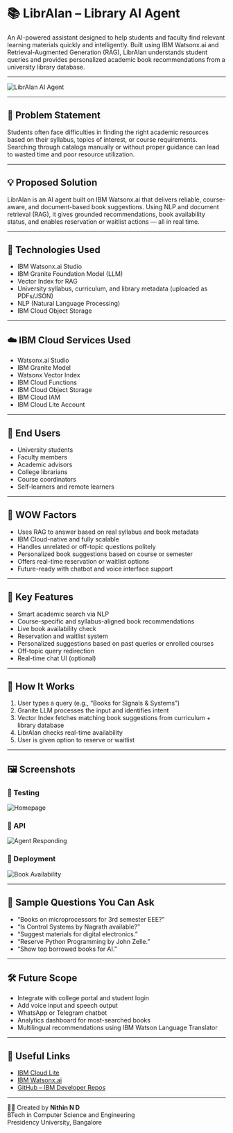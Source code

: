 # 📚 LibrAIan – Library AI Agent

An AI-powered assistant designed to help students and faculty find relevant learning materials quickly and intelligently. Built using IBM Watsonx.ai and Retrieval-Augmented Generation (RAG), LibrAIan understands student queries and provides personalized academic book recommendations from a university library database.

---

![LibrAIan AI Agent](homepage.png)

---

## 🧩 Problem Statement

Students often face difficulties in finding the right academic resources based on their syllabus, topics of interest, or course requirements. Searching through catalogs manually or without proper guidance can lead to wasted time and poor resource utilization.

---

## 💡 Proposed Solution

LibrAIan is an AI agent built on IBM Watsonx.ai that delivers reliable, course-aware, and document-based book suggestions. Using NLP and document retrieval (RAG), it gives grounded recommendations, book availability status, and enables reservation or waitlist actions — all in real time.

---

## 🧠 Technologies Used

- IBM Watsonx.ai Studio
- IBM Granite Foundation Model (LLM)
- Vector Index for RAG
- University syllabus, curriculum, and library metadata (uploaded as PDFs/JSON)
- NLP (Natural Language Processing)
- IBM Cloud Object Storage

---

## ☁️ IBM Cloud Services Used

- Watsonx.ai Studio  
- IBM Granite Model  
- Watsonx Vector Index  
- IBM Cloud Functions  
- IBM Cloud Object Storage  
- IBM Cloud IAM  
- IBM Cloud Lite Account  

---

## 👥 End Users

- University students  
- Faculty members  
- Academic advisors  
- College librarians  
- Course coordinators  
- Self-learners and remote learners  

---

## 🌟 WOW Factors

- Uses RAG to answer based on real syllabus and book metadata  
- IBM Cloud-native and fully scalable  
- Handles unrelated or off-topic questions politely  
- Personalized book suggestions based on course or semester  
- Offers real-time reservation or waitlist options  
- Future-ready with chatbot and voice interface support  

---

## 🧪 Key Features

- Smart academic search via NLP  
- Course-specific and syllabus-aligned book recommendations  
- Live book availability check  
- Reservation and waitlist system  
- Personalized suggestions based on past queries or enrolled courses  
- Off-topic query redirection  
- Real-time chat UI (optional)

---

## 🚀 How It Works

1. User types a query (e.g., “Books for Signals & Systems”)
2. Granite LLM processes the input and identifies intent  
3. Vector Index fetches matching book suggestions from curriculum + library database  
4. LibrAIan checks real-time availability  
5. User is given option to reserve or waitlist  

---

## 🖼️ Screenshots

### 🔹 Testing
![Homepage](testing.png)

### 🔹 API
![Agent Responding](api.png)

### 🔹 Deployment
![Book Availability](deployment.png)

---

## 📌 Sample Questions You Can Ask

- “Books on microprocessors for 3rd semester EEE?”  
- “Is Control Systems by Nagrath available?”  
- “Suggest materials for digital electronics.”  
- “Reserve Python Programming by John Zelle.”  
- “Show top borrowed books for AI.”  

---

## 🛠️ Future Scope

- Integrate with college portal and student login  
- Add voice input and speech output  
- WhatsApp or Telegram chatbot  
- Analytics dashboard for most-searched books  
- Multilingual recommendations using IBM Watson Language Translator  

---

## 🔗 Useful Links

- [IBM Cloud Lite](https://cloud.ibm.com/registration)  
- [IBM Watsonx.ai](https://www.ibm.com/products/watsonx-ai)  
- [GitHub – IBM Developer Repos](https://github.com/IBM)  

---



👨‍💻 Created by **Nithin N D**  
BTech in Computer Science and Engineering  
Presidency University, Bangalore  
